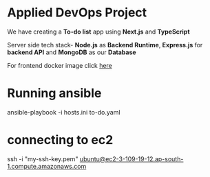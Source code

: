 # Applied DevOps Project

We have creating a **To-do list** app using **Next.js** and **TypeScript**

Server side tech stack- **Node.js** as **Backend Runtime**, **Express.js** for **backend API** and **MongoDB** as our **Database**

For frontend docker image click [here](https://hub.docker.com/repository/docker/deepanshurawat6/to-do-list-frontend/general)

# Running ansible
ansible-playbook -i hosts.ini to-do.yaml

# connecting to ec2
ssh -i "my-ssh-key.pem" ubuntu@ec2-3-109-19-12.ap-south-1.compute.amazonaws.com